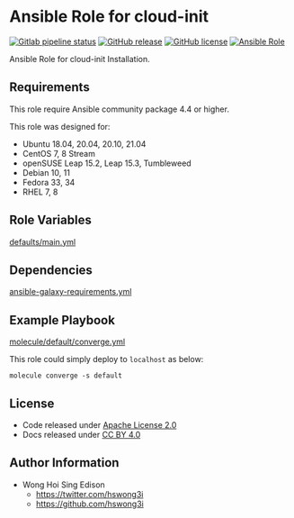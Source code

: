 # Ansible Role for cloud-init

[![Gitlab pipeline status](https://img.shields.io/gitlab/pipeline/alvistack/ansible-role-cloud_init/master)](https://gitlab.com/alvistack/ansible-role-cloud_init/-/pipelines)
[![GitHub release](https://img.shields.io/github/release/alvistack/ansible-role-cloud_init.svg)](https://github.com/alvistack/ansible-role-cloud_init/releases)
[![GitHub license](https://img.shields.io/github/license/alvistack/ansible-role-cloud_init.svg)](https://github.com/alvistack/ansible-role-cloud_init/blob/master/LICENSE)
[![Ansible Role](https://img.shields.io/badge/galaxy-alvistack.cloud_init-blue.svg)](https://galaxy.ansible.com/alvistack/cloud_init)

Ansible Role for cloud-init Installation.

## Requirements

This role require Ansible community package 4.4 or higher.

This role was designed for:

  - Ubuntu 18.04, 20.04, 20.10, 21.04
  - CentOS 7, 8 Stream
  - openSUSE Leap 15.2, Leap 15.3, Tumbleweed
  - Debian 10, 11
  - Fedora 33, 34
  - RHEL 7, 8

## Role Variables

[defaults/main.yml](defaults/main.yml)

## Dependencies

[ansible-galaxy-requirements.yml](ansible-galaxy-requirements.yml)

## Example Playbook

[molecule/default/converge.yml](molecule/default/converge.yml)

This role could simply deploy to `localhost` as below:

    molecule converge -s default

## License

  - Code released under [Apache License 2.0](LICENSE)
  - Docs released under [CC BY 4.0](http://creativecommons.org/licenses/by/4.0/)

## Author Information

  - Wong Hoi Sing Edison
      - <https://twitter.com/hswong3i>
      - <https://github.com/hswong3i>
